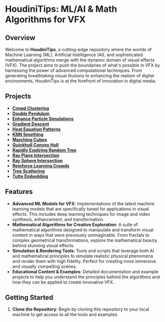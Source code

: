 # HoudiniTips: ML/AI & Math Algorithms for VFX

## Overview

Welcome to **HoudiniTips**, a cutting-edge repository where the worlds of Machine Learning (ML), Artificial Intelligence (AI), and sophisticated mathematical algorithms merge with the dynamic domain of visual effects (VFX). The project aims to push the boundaries of what's possible in VFX by harnessing the power of advanced computational techniques. From generating breathtaking visual illusions to enhancing the realism of digital environments, HoudiniTips is at the forefront of innovation in digital media.

## Projects

- [**Crowd Clustering**](projects/Crowd_Clustering/docs/DOCS.md)
- [**Double Pendulum**](projects/DoublePendulum/docs/DOCS.md)
- [**Enhance Particle Simulations**](projects/Enhance_Particle_Simulation/docs/DOCS.md)
- [**Gradient Descent**](projects/Gradient_Descent/docs)
- [**Heat Equation Patterns**](projects/heat_equation_patterns/docs/How_to_create_patterns_with_the_Heat_equation_in_Vex_language.pdf)
- [**KNN Smothing**](projects/KNN_Smoothing/docs/KNN_3D_Smotthing.pdf)
- [**Marching Cubes**](projects/MarchingCubes/docs/DOCS.md)
- [**Quickhull Convex Hull**](projects/Quickhull_Convex_Hull/docs/DOCS.md)
- [**Rapidly Expliring Random Tree**](projects/RapidlyExploringRandomTree/docs/howToPerformRapidlyExploringRandomTree(RRT)Algorithm.pdf)
- [**Ray Plane Intersection**](projects/Ray_Plane_Intersection/docs/howToPerformRayPlaneIntersection.pdf)
- [**Ray Sphere Intersection**](projects/Ray_Sphere_Intersection/docs/howToPerformRaySphereIntersection.pdf)
- [**Reinforce Learning Crowds**](projects/RL_Crowds/docs/DOCS.md)
- [**Tree Scattering**](projects/TreeScattering/docs/DOCS.md)
- [**Tutte Embedding**](projects/Tutte_Embedding/docs/DOCS.md)

## Features

- **Advanced ML Models for VFX**: Implementations of the latest machine learning models that are specifically tuned for applications in visual effects. This includes deep learning techniques for image and video synthesis, enhancement, and transformation.
- **Mathematical Algorithms for Creative Exploration**: A suite of mathematical algorithms designed to manipulate and transform visual content in ways that were previously unimaginable. From fractals to complex geometrical transformations, explore the mathematical beauty behind stunning visual effects.
- **Simulation & Rendering Tools**: Tools and scripts that leverage both AI and mathematical principles to simulate realistic physical phenomena and render them with high fidelity. Perfect for creating more immersive and visually compelling scenes.
- **Educational Content & Examples**: Detailed documentation and example projects to help you understand the principles behind the algorithms and how they can be applied to create innovative VFX.

## Getting Started

1. **Clone the Repository**: Begin by cloning this repository to your local machine to get access to all the tools and examples.

